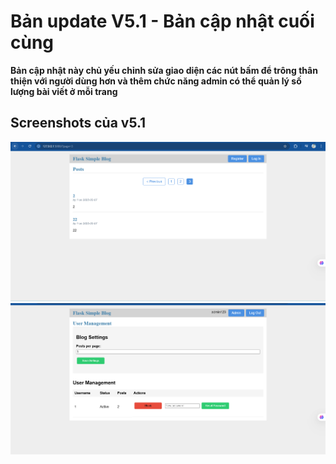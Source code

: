# Bản update V5.1 - Bản cập nhật cuối cùng
**Bản cập nhật này chủ yếu chỉnh sửa giao diện các nút bấm để trông thân thiện với người dùng hơn và thêm chức năng admin có thể quản lý số lượng bài viết ở mỗi trang**
## Screenshots của v5.1
![alt text](Sceenshots%20of%20V5.1/image.png)
![alt text](Sceenshots%20of%20V5.1/image-1.png)


